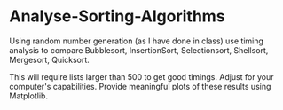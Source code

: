 # Analyse-Sorting-Algorithms

Using random number generation (as I have done in class) use timing analysis to compare Bubblesort, InsertionSort, Selectionsort, Shellsort, Mergesort, Quicksort.

This will require lists larger than 500 to get good timings. Adjust for your computer's capabilities. Provide meaningful plots of these results using Matplotlib.
